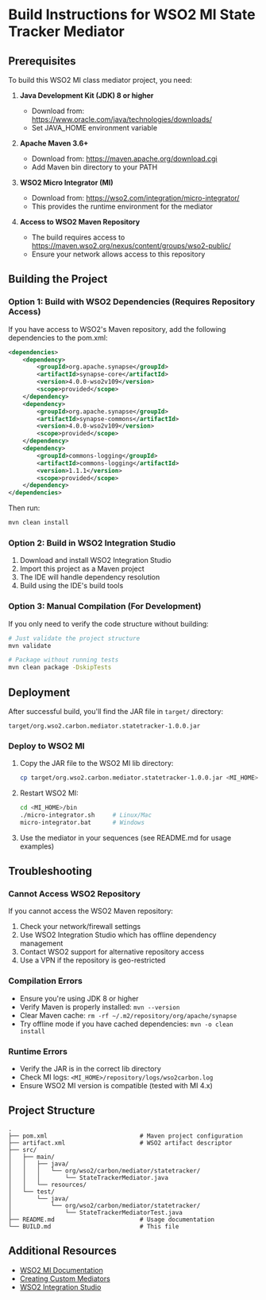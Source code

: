 # Build Instructions for WSO2 MI State Tracker Mediator

## Prerequisites

To build this WSO2 MI class mediator project, you need:

1. **Java Development Kit (JDK) 8 or higher**
   - Download from: https://www.oracle.com/java/technologies/downloads/
   - Set JAVA_HOME environment variable

2. **Apache Maven 3.6+**
   - Download from: https://maven.apache.org/download.cgi
   - Add Maven bin directory to your PATH

3. **WSO2 Micro Integrator (MI)**
   - Download from: https://wso2.com/integration/micro-integrator/
   - This provides the runtime environment for the mediator

4. **Access to WSO2 Maven Repository**
   - The build requires access to https://maven.wso2.org/nexus/content/groups/wso2-public/
   - Ensure your network allows access to this repository

## Building the Project

### Option 1: Build with WSO2 Dependencies (Requires Repository Access)

If you have access to WSO2's Maven repository, add the following dependencies to the pom.xml:

```xml
<dependencies>
    <dependency>
        <groupId>org.apache.synapse</groupId>
        <artifactId>synapse-core</artifactId>
        <version>4.0.0-wso2v109</version>
        <scope>provided</scope>
    </dependency>
    <dependency>
        <groupId>org.apache.synapse</groupId>
        <artifactId>synapse-commons</artifactId>
        <version>4.0.0-wso2v109</version>
        <scope>provided</scope>
    </dependency>
    <dependency>
        <groupId>commons-logging</groupId>
        <artifactId>commons-logging</artifactId>
        <version>1.1.1</version>
        <scope>provided</scope>
    </dependency>
</dependencies>
```

Then run:

```bash
mvn clean install
```

### Option 2: Build in WSO2 Integration Studio

1. Download and install WSO2 Integration Studio
2. Import this project as a Maven project
3. The IDE will handle dependency resolution
4. Build using the IDE's build tools

### Option 3: Manual Compilation (For Development)

If you only need to verify the code structure without building:

```bash
# Just validate the project structure
mvn validate

# Package without running tests
mvn clean package -DskipTests
```

## Deployment

After successful build, you'll find the JAR file in `target/` directory:

```
target/org.wso2.carbon.mediator.statetracker-1.0.0.jar
```

### Deploy to WSO2 MI

1. Copy the JAR file to the WSO2 MI lib directory:
   ```bash
   cp target/org.wso2.carbon.mediator.statetracker-1.0.0.jar <MI_HOME>/lib/
   ```

2. Restart WSO2 MI:
   ```bash
   cd <MI_HOME>/bin
   ./micro-integrator.sh     # Linux/Mac
   micro-integrator.bat      # Windows
   ```

3. Use the mediator in your sequences (see README.md for usage examples)

## Troubleshooting

### Cannot Access WSO2 Repository

If you cannot access the WSO2 Maven repository:

1. Check your network/firewall settings
2. Use WSO2 Integration Studio which has offline dependency management
3. Contact WSO2 support for alternative repository access
4. Use a VPN if the repository is geo-restricted

### Compilation Errors

- Ensure you're using JDK 8 or higher
- Verify Maven is properly installed: `mvn --version`
- Clear Maven cache: `rm -rf ~/.m2/repository/org/apache/synapse`
- Try offline mode if you have cached dependencies: `mvn -o clean install`

### Runtime Errors

- Verify the JAR is in the correct lib directory
- Check MI logs: `<MI_HOME>/repository/logs/wso2carbon.log`
- Ensure WSO2 MI version is compatible (tested with MI 4.x)

## Project Structure

```
.
├── pom.xml                          # Maven project configuration
├── artifact.xml                     # WSO2 artifact descriptor
├── src/
│   ├── main/
│   │   ├── java/
│   │   │   └── org/wso2/carbon/mediator/statetracker/
│   │   │       └── StateTrackerMediator.java
│   │   └── resources/
│   └── test/
│       └── java/
│           └── org/wso2/carbon/mediator/statetracker/
│               └── StateTrackerMediatorTest.java
├── README.md                        # Usage documentation
└── BUILD.md                         # This file
```

## Additional Resources

- [WSO2 MI Documentation](https://ei.docs.wso2.com/en/latest/micro-integrator/overview/introduction/)
- [Creating Custom Mediators](https://ei.docs.wso2.com/en/latest/micro-integrator/develop/customizations/creating-custom-mediators/)
- [WSO2 Integration Studio](https://wso2.com/integration/integration-studio/)
